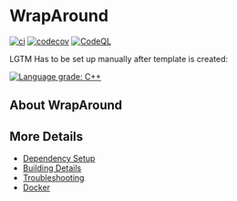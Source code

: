 # WrapAround

[![ci](https://github.com/shailist/WrapAround/actions/workflows/ci.yml/badge.svg)](https://github.com/shailist/WrapAround/actions/workflows/ci.yml)
[![codecov](https://codecov.io/gh/shailist/WrapAround/branch/main/graph/badge.svg)](https://codecov.io/gh/shailist/WrapAround)
[![CodeQL](https://github.com/shailist/WrapAround/actions/workflows/codeql-analysis.yml/badge.svg)](https://github.com/shailist/WrapAround/actions/workflows/codeql-analysis.yml)

LGTM Has to be set up manually after template is created:

[![Language grade: C++](https://img.shields.io/lgtm/grade/cpp/github/shailist/WrapAround)](https://lgtm.com/projects/g/shailist/WrapAround/context:cpp)

## About WrapAround



## More Details

 * [Dependency Setup](README_dependencies.md)
 * [Building Details](README_building.md)
 * [Troubleshooting](README_troubleshooting.md)
 * [Docker](README_docker.md)
